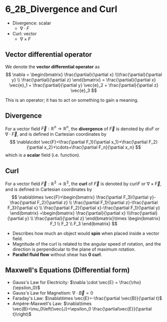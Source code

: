 # 6_2B_Divergence and Curl

- Divergence: scalar
  - $\nabla\cdot F$
- Curl: vector
  - $\nabla\times F$

## Vector differential operator

We denote the **vector differential operator** as
$$
\nabla =
\begin{bmatrix}
\frac{\partial}{\partial x} \\\frac{\partial}{\partial y} \\ \frac{\partial}{\partial z}
\end{bmatrix}
= \frac{\partial}{\partial x} \vec{e}_1 + \frac{\partial}{\partial y} \vec{e}_2 + \frac{\partial}{\partial z} \vec{e}_3
$$

This is an operator; it has to act on something to gain a meaning.

## Divergence

For a vector field $\vec{F}:\mathbb{R}^n\to \mathbb{R}^n$, the **divergence** of $\vec{F}$ is denoted by $\text{div} F$ or $\nabla\cdot \vec{F}$, and is defined in Cartesian coordinates by
$$
\nabla\cdot \vec{F}=\frac{\partial F_1}{\partial x_1}+\frac{\partial F_2}{\partial x_2}+\cdots+\frac{\partial F_n}{\partial x_n}
$$
which is a **scalar** field (i.e. function).

## Curl

For a vector field $\vec{F}:\mathbb{R}^3\to \mathbb{R}^3$, the **curl** of $\vec{F}$ is denoted by $\text{curl} F$ or $\nabla\times \vec{F}$, and is defined in Cartesian coordinates by
$$
\nabla\times \vec{F}=\begin{bmatrix}
    \frac{\partial F_3}{\partial y}-\frac{\partial F_2}{\partial z} \\ \frac{\partial F_1}{\partial z}-\frac{\partial F_3}{\partial x} \\ \frac{\partial F_2}{\partial x}-\frac{\partial F_1}{\partial y}
\end{bmatrix}
=\begin{bmatrix}
\frac{\partial}{\partial x} \\\frac{\partial}{\partial y} \\ \frac{\partial}{\partial z}
\end{bmatrix}\times
\begin{bmatrix}
F_1 \\ F_2 \\ F_3
\end{bmatrix}
$$

- Describes how much an object would **spin** when placed inside a vector field.
- Magnitude of the curl is related to the angular speed of rotation, and the direction is perpendicular to the plane of maximum rotation.
- **Parallel fluid flow** without shear has **0 curl**.

## Maxwell's Equations (Differential form)

- Gauss's Law for Electricity: $\nabla \cdot \vec{E} = \frac{\rho}{\epsilon_0}$
- Gauss's Law for Magnetism: $\nabla \cdot \vec{B} = 0$
- Faraday's Law: $\nabla\times \vec{E}=-\frac{\partial \vec{B}}{\partial t}$
- Ampère-Maxwell's Law: $\nabla\times \vec{B}=\mu_0\left(\vec{J}+\epsilon_0 \frac{\partial\vec{E}}{\partial t}\right)$
